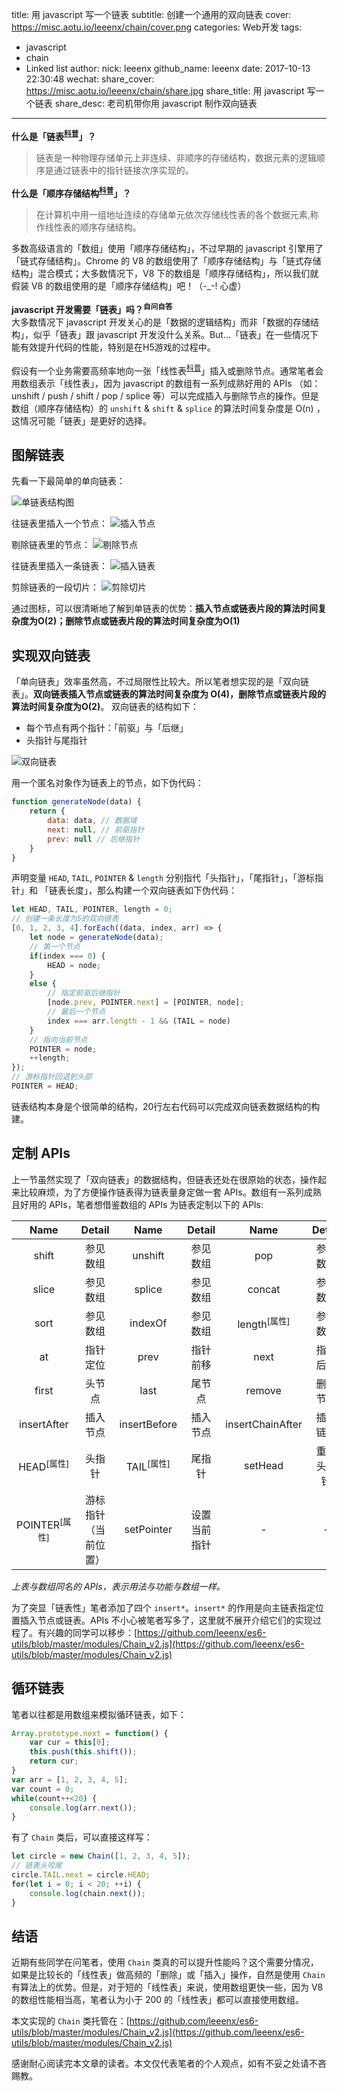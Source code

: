 title: 用 javascript 写一个链表
subtitle: 创建一个通用的双向链表
cover: https://misc.aotu.io/leeenx/chain/cover.png
categories: Web开发
tags:
  - javascript
  - chain
  - Linked list
author:
  nick: leeenx
  github_name: leeenx
date: 2017-10-13 22:30:48
wechat:
    share_cover: https://misc.aotu.io/leeenx/chain/share.jpg
    share_title: 用 javascript 写一个链表
    share_desc: 老司机带你用 javascript 制作双向链表
---

<!-- more -->

**什么是「链表<sup>[科普](https://baike.baidu.com/item/%E9%93%BE%E8%A1%A8/9794473?fr=aladdin)</sup>」？**
> 链表是一种物理存储单元上非连续、非顺序的存储结构，数据元素的逻辑顺序是通过链表中的指针链接次序实现的。

**什么是「顺序存储结构<sup>[科普](https://baike.baidu.com/item/%E9%A1%BA%E5%BA%8F%E5%AD%98%E5%82%A8%E7%BB%93%E6%9E%84/1347176?fr=aladdin)</sup>」？**

> 在计算机中用一组地址连续的存储单元依次存储线性表的各个数据元素,称作线性表的顺序存储结构。

多数高级语言的「数组」使用「顺序存储结构」，不过早期的 javascript 引擎用了「链式存储结构」。Chrome 的 V8 的数组使用了「顺序存储结构」与「链式存储结构」混合模式；大多数情况下，V8 下的数组是「顺序存储结构」，所以我们就假装 V8 的数组使用的是「顺序存储结构」吧！（-_-! 心虚）

**javascript 开发需要「链表」吗？<sup>自问自答</sup>**  
大多数情况下 javascript 开发关心的是「数据的逻辑结构」而非「数据的存储结构」，似乎「链表」跟 javascript 开发没什么关系。But...「链表」在一些情况下能有效提升代码的性能，特别是在H5游戏的过程中。

假设有一个业务需要高频率地向一张「线性表<sup>[科普](https://baike.baidu.com/item/%E7%BA%BF%E6%80%A7%E8%A1%A8/3228081?fr=aladdin)</sup>」插入或删除节点。通常笔者会用数组表示「线性表」，因为 javascript 的数组有一系列成熟好用的 APIs （如：unshift / push / shift / pop / splice 等）可以完成插入与删除节点的操作。但是数组（顺序存储结构）的 `unshift` & `shift` & `splice` 的算法时间复杂度是 O(n) ，这情况可能「链表」是更好的选择。


##  图解链表

先看一下最简单的单向链表：

![单链表结构图](https://misc.aotu.io/leeenx/chain/20171014-single-link.png)

往链表里插入一个节点：
![插入节点](https://misc.aotu.io/leeenx/chain/20171014-single-link-insert.gif)

剔除链表里的节点：
![剔除节点](https://misc.aotu.io/leeenx/chain/20171014-remove-node.gif)

往链表里插入一条链表：
![插入链表](https://misc.aotu.io/leeenx/chain/20171014-insert-chain.gif)

剪除链表的一段切片：
![剪除切片](https://misc.aotu.io/leeenx/chain/20171014-remove-chain.gif)

通过图标，可以很清晰地了解到单链表的优势：**插入节点或链表片段的算法时间复杂度为O(2)；删除节点或链表片段的算法时间复杂度为O(1)**

## 实现双向链表

「单向链表」效率虽然高，不过局限性比较大。所以笔者想实现的是「双向链表」。**双向链表插入节点或链表的算法时间复杂度为 O(4)，删除节点或链表片段的算法时间复杂度为O(2)**。
双向链表的结构如下：
* 每个节点有两个指针：「前驱」与「后继」
* 头指针与尾指针

![双向链表](https://misc.aotu.io/leeenx/chain/20171014-double-chain.png)

用一个匿名对象作为链表上的节点，如下伪代码：
```javascript
function generateNode(data) {
	return {
		data: data, // 数据域
		next: null, // 前驱指针
		prev: null // 后继指针
	} 
}
```

声明变量 `HEAD`, `TAIL`, `POINTER` & `length` 分别指代「头指针」，「尾指针」，「游标指针」和 「链表长度」，那么构建一个双向链表如下伪代码：

```javascript
let HEAD, TAIL, POINTER, length = 0; 
// 创建一条长度为5的双向链表
[0, 1, 2, 3, 4].forEach((data, index, arr) => {
	let node = generateNode(data); 
	// 第一个节点
	if(index === 0) {
		HEAD = node; 
	} 
	else {
		// 指定前驱后继指针
		[node.prev, POINTER.next] = [POINTER, node]; 
		// 最后一个节点
		index === arr.length - 1 && (TAIL = node)
	}
	// 指向当前节点
	POINTER = node; 
	++length; 
}); 
// 游标指针回退到头部
POINTER = HEAD; 
```

链表结构本身是个很简单的结构，20行左右代码可以完成双向链表数据结构的构建。

## 定制 APIs

上一节虽然实现了「双向链表」的数据结构，但链表还处在很原始的状态，操作起来比较麻烦，为了方便操作链表得为链表量身定做一套 APIs。数组有一系列成熟且好用的  APIs，笔者想借鉴数组的 APIs 为链表定制以下的 APIs: 

| Name | Detail | Name | Detail | Name | Detail | Name | Detail |
| :----: | :----: | :----: | :----: | :----: | :----: | :----: | :----: |
| shift | 参见数组 | unshift | 参见数组 | pop | 参见数组 | push | 参见数组 |
| slice | 参见数组 | splice | 参见数组 | concat | 参见数组 | reverse | 参见数组 |
| sort | 参见数组 | indexOf | 参见数组 | length<sup>[属性]</sup> | 参见数组 | - | - |
| at | 指针定位 | prev | 指针前移 | next | 指针后退 | curr | 当前指针 |
| first | 头节点 | last | 尾节点 | remove | 删除节点 | clone | 克隆链表 |
| insertAfter | 插入节点 | insertBefore | 插入节点 | insertChainAfter | 插入链表 | insertChainBefore | 插入链表 |
| HEAD<sup>[属性]</sup> | 头指针 | TAIL<sup>[属性]</sup> | 尾指针 | setHead | 重置头指针 | setTail | 重置尾指针 |
| POINTER<sup>[属性]</sup> | 游标指针（当前位置） | setPointer | 设置当前指针 | - | - | - | - |


_上表与数组同名的 APIs，表示用法与功能与数组一样。_

 为了突显「链表性」笔者添加了四个 `insert*`。`insert*` 的作用是向主链表指定位置插入节点或链表。APIs 不小心被笔者写多了，这里就不展开介绍它们的实现过程了。有兴趣的同学可以移步：[https://github.com/leeenx/es6-utils/blob/master/modules/Chain_v2.js](https://github.com/leeenx/es6-utils/blob/master/modules/Chain_v2.js)

## 循环链表

笔者以往都是用数组来模拟循环链表，如下：
```javascript
Array.prototype.next = function() { 
	var cur = this[0]; 
	this.push(this.shift()); 
	return cur;
}
var arr = [1, 2, 3, 4, 5]; 
var count = 0; 
while(count++<20) {
	console.log(arr.next());
}
```
有了 `Chain` 类后，可以直接这样写：

```javascript
let circle = new Chain([1, 2, 3, 4, 5]); 
// 链表头咬尾
circle.TAIL.next = circle.HEAD; 
for(let i = 0; i < 20; ++i) {
	console.log(chain.next()); 
}
```

## 结语

近期有些同学在问笔者，使用 `Chain` 类真的可以提升性能吗？这个需要分情况，如果是比较长的「线性表」做高频的「删除」或「插入」操作，自然是使用 `Chain` 有算法上的优势。但是，对于短的「线性表」来说，使用数组更快一些，因为 V8 的数组性能相当高，笔者认为小于 200 的「线性表」都可以直接使用数组。

本文实现的 `Chain` 类托管在：[https://github.com/leeenx/es6-utils/blob/master/modules/Chain_v2.js](https://github.com/leeenx/es6-utils/blob/master/modules/Chain_v2.js)

感谢耐心阅读完本文章的读者。本文仅代表笔者的个人观点，如有不妥之处请不吝赐教。


